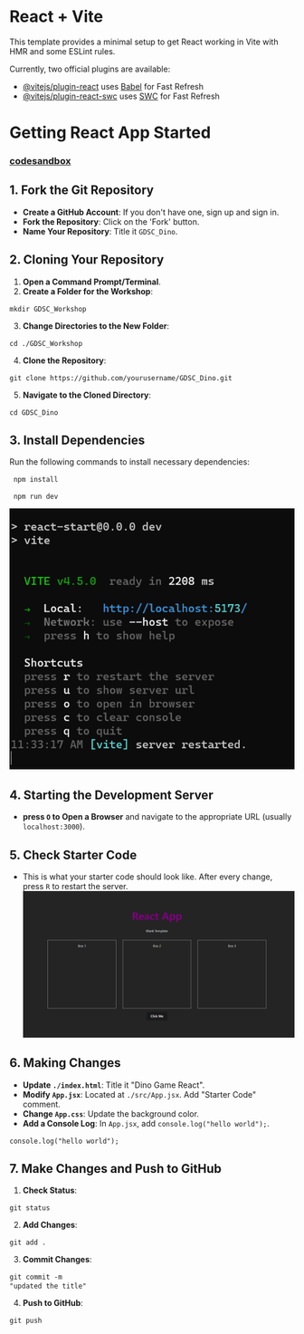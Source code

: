 # React + Vite

This template provides a minimal setup to get React working in Vite with HMR and some ESLint rules.

Currently, two official plugins are available:

- [@vitejs/plugin-react](https://github.com/vitejs/vite-plugin-react/blob/main/packages/plugin-react/README.md) uses [Babel](https://babeljs.io/) for Fast Refresh
- [@vitejs/plugin-react-swc](https://github.com/vitejs/vite-plugin-react-swc) uses [SWC](https://swc.rs/) for Fast Refresh

# Getting React App Started

### [codesandbox](https://codesandbox.io/p/github/GDSC-UVic/react-start/main?layout=%257B%2522sidebarPanel%2522%253A%2522GIT%2522%252C%2522rootPanelGroup%2522%253A%257B%2522direction%2522%253A%2522horizontal%2522%252C%2522contentType%2522%253A%2522UNKNOWN%2522%252C%2522type%2522%253A%2522PANEL_GROUP%2522%252C%2522id%2522%253A%2522ROOT_LAYOUT%2522%252C%2522panels%2522%253A%255B%257B%2522type%2522%253A%2522PANEL_GROUP%2522%252C%2522contentType%2522%253A%2522UNKNOWN%2522%252C%2522direction%2522%253A%2522vertical%2522%252C%2522id%2522%253A%2522clp8zid1j00073p6gjgcagppl%2522%252C%2522sizes%2522%253A%255B70%252C30%255D%252C%2522panels%2522%253A%255B%257B%2522type%2522%253A%2522PANEL_GROUP%2522%252C%2522contentType%2522%253A%2522EDITOR%2522%252C%2522direction%2522%253A%2522horizontal%2522%252C%2522id%2522%253A%2522EDITOR%2522%252C%2522panels%2522%253A%255B%257B%2522type%2522%253A%2522PANEL%2522%252C%2522contentType%2522%253A%2522EDITOR%2522%252C%2522id%2522%253A%2522clp8zid1i00033p6go2oqsef8%2522%257D%255D%257D%252C%257B%2522type%2522%253A%2522PANEL_GROUP%2522%252C%2522contentType%2522%253A%2522SHELLS%2522%252C%2522direction%2522%253A%2522horizontal%2522%252C%2522id%2522%253A%2522SHELLS%2522%252C%2522panels%2522%253A%255B%257B%2522type%2522%253A%2522PANEL%2522%252C%2522contentType%2522%253A%2522SHELLS%2522%252C%2522id%2522%253A%2522clp8zid1i00053p6gtb1o77p1%2522%257D%255D%252C%2522sizes%2522%253A%255B100%255D%257D%255D%257D%252C%257B%2522type%2522%253A%2522PANEL_GROUP%2522%252C%2522contentType%2522%253A%2522DEVTOOLS%2522%252C%2522direction%2522%253A%2522vertical%2522%252C%2522id%2522%253A%2522DEVTOOLS%2522%252C%2522panels%2522%253A%255B%257B%2522type%2522%253A%2522PANEL%2522%252C%2522contentType%2522%253A%2522DEVTOOLS%2522%252C%2522id%2522%253A%2522clp8zid1i00063p6gt7p17hzg%2522%257D%255D%252C%2522sizes%2522%253A%255B100%255D%257D%255D%252C%2522sizes%2522%253A%255B60%252C40%255D%257D%252C%2522tabbedPanels%2522%253A%257B%2522clp8zid1i00033p6go2oqsef8%2522%253A%257B%2522id%2522%253A%2522clp8zid1i00033p6go2oqsef8%2522%252C%2522tabs%2522%253A%255B%255D%257D%252C%2522clp8zid1i00063p6gt7p17hzg%2522%253A%257B%2522id%2522%253A%2522clp8zid1i00063p6gt7p17hzg%2522%252C%2522activeTabId%2522%253A%2522clp8zizkl00ff3p6g23uxjeui%2522%252C%2522tabs%2522%253A%255B%257B%2522type%2522%253A%2522PROJECT_SETUP%2522%252C%2522id%2522%253A%2522clp8zizkl00ff3p6g23uxjeui%2522%252C%2522mode%2522%253A%2522permanent%2522%257D%255D%257D%252C%2522clp8zid1i00053p6gtb1o77p1%2522%253A%257B%2522id%2522%253A%2522clp8zid1i00053p6gtb1o77p1%2522%252C%2522activeTabId%2522%253A%2522clp8ziea9008c3p6g0pzqiq15%2522%252C%2522tabs%2522%253A%255B%257B%2522id%2522%253A%2522clp8zid1i00043p6gc5rwsu1c%2522%252C%2522mode%2522%253A%2522permanent%2522%252C%2522type%2522%253A%2522TERMINAL%2522%252C%2522shellId%2522%253A%2522clp8zid47000lehh612p45j78%2522%257D%252C%257B%2522type%2522%253A%2522TASK_LOG%2522%252C%2522taskId%2522%253A%2522dev%2522%252C%2522id%2522%253A%2522clp8ziea9008c3p6g0pzqiq15%2522%252C%2522mode%2522%253A%2522permanent%2522%257D%252C%257B%2522type%2522%253A%2522TASK_LOG%2522%252C%2522taskId%2522%253A%2522CSB_RUN_OUTSIDE_CONTAINER%253D1%2520devcontainer%2520templates%2520apply%2520--template-id%2520%255C%2522ghcr.io%252Fdevcontainers%252Ftemplates%252Fjavascript-node%255C%2522%2520--template-args%2520%27%257B%257D%27%2520--features%2520%27%255B%255D%27%2522%252C%2522id%2522%253A%2522clp8ziyf800ad3p6g1245r952%2522%252C%2522mode%2522%253A%2522permanent%2522%257D%255D%257D%257D%252C%2522showDevtools%2522%253Atrue%252C%2522showShells%2522%253Atrue%252C%2522showSidebar%2522%253Atrue%252C%2522sidebarPanelSize%2522%253A15%257D)

## 1. Fork the Git Repository

- **Create a GitHub Account**: If you don't have one, sign up and sign in.
- **Fork the Repository**: Click on the 'Fork' button.
- **Name Your Repository**: Title it `GDSC_Dino`.

## 2. Cloning Your Repository

1. **Open a Command Prompt/Terminal**.
2. **Create a Folder for the Workshop**:
 ```
mkdir GDSC_Workshop
```
3. **Change Directories to the New Folder**: 
 ```
cd ./GDSC_Workshop
```
4. **Clone the Repository**:
 ```
git clone https://github.com/yourusername/GDSC_Dino.git
```

5. **Navigate to the Cloned Directory**:
 ```
cd GDSC_Dino
```
## 3. Install Dependencies

Run the following commands to install necessary dependencies:
```
 npm install
```
```
 npm run dev
```
![Alt text](image.png)


## 4. Starting the Development Server
- **press `O` to Open a Browser** and navigate to the appropriate URL (usually `localhost:3000`).

## 5. Check Starter Code
- This is what your starter code should look like. After every change, press `R` to restart the server.
![Alt text](image-1.png)

## 6. Making Changes
- **Update `./index.html`**: Title it "Dino Game React".
- **Modify `App.jsx`**: Located at `./src/App.jsx`. Add "Starter Code" comment.
- **Change `App.css`**: Update the background color.
- **Add a Console Log**: In `App.jsx`, add `console.log("hello world");`.
 ```
console.log("hello world");
```

## 7. Make Changes and Push to GitHub
1. **Check Status**:
 ```
git status
```
2. **Add Changes**: 
 ```
git add .
```
3.  **Commit Changes**: 
 ```
git commit -m 
"updated the title"
```
4. **Push to GitHub**: 
 ```
git push 
```

